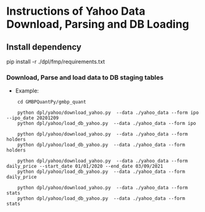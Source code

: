 # Instructions of Yahoo Data Download, Parsing and DB Loading

## Install dependency
pip install -r ./dpl/fmp/requirements.txt

### Download, Parse and load data to DB staging tables
* Example:
```python:
    cd GMBPQuantPy/gmbp_quant
    
    python dpl/yahoo/download_yahoo.py  --data ./yahoo_data --form ipo --ipo_date 20201209 
    python dpl/yahoo/load_db_yahoo.py  --data ./yahoo_data --form ipo 
    
    python dpl/yahoo/download_yahoo.py  --data ./yahoo_data --form holders
    python dpl/yahoo/load_db_yahoo.py  --data ./yahoo_data --form holders 
    
    python dpl/yahoo/download_yahoo.py  --data ./yahoo_data --form daily_price --start_date 01/01/2020 --end_date 03/09/2021
    python dpl/yahoo/load_db_yahoo.py  --data ./yahoo_data --form daily_price 
    
    python dpl/yahoo/download_yahoo.py  --data ./yahoo_data --form stats
    python dpl/yahoo/load_db_yahoo.py  --data ./yahoo_data --form stats 
```
